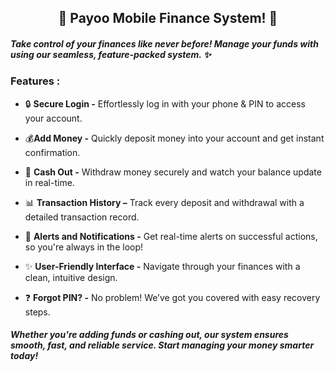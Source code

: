 
<h2 align="center"> 🌟 Payoo Mobile Finance System! 🌟</h2>

<h5> Take control of your finances like never before! Manage your funds with using our seamless, feature-packed system. ✨ </h5>

### Features :
- 🔒 **Secure Login -** Effortlessly log in with your phone & PIN to access your account.

- 💰**Add Money -** Quickly deposit money into your account and get instant confirmation.

- 🏧  **Cash Out -** Withdraw money securely and watch your balance update in real-time.

- 📊 **Transaction History –** Track every deposit and withdrawal with a detailed transaction record.

- 🔔 **Alerts and Notifications -** Get real-time alerts on successful actions, so you're always in the loop!

- ✨ **User-Friendly Interface -** Navigate through your finances with a clean, intuitive design.

- ❓ **Forgot PIN? -** No problem! We’ve got you covered with easy recovery steps.

<h5> Whether you're adding funds or cashing out, our system ensures smooth, fast, and reliable service. Start managing your money smarter today!</h5>

